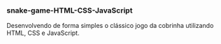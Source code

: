 ### snake-game-HTML-CSS-JavaScript
 Desenvolvendo de forma simples o clássico jogo da cobrinha utilizando HTML, CSS e JavaScript.
